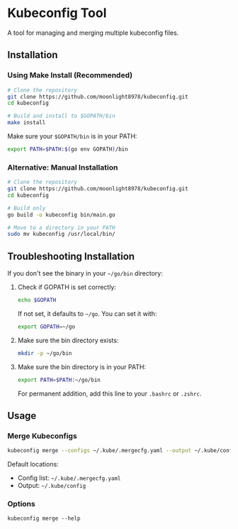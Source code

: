 # Kubeconfig Tool

A tool for managing and merging multiple kubeconfig files.

## Installation

### Using Make Install (Recommended)

```bash
# Clone the repository
git clone https://github.com/moonlight8978/kubeconfig.git
cd kubeconfig

# Build and install to $GOPATH/bin
make install
```

Make sure your `$GOPATH/bin` is in your PATH:

```bash
export PATH=$PATH:$(go env GOPATH)/bin
```

### Alternative: Manual Installation

```bash
# Clone the repository
git clone https://github.com/moonlight8978/kubeconfig.git
cd kubeconfig

# Build only
go build -o kubeconfig bin/main.go

# Move to a directory in your PATH
sudo mv kubeconfig /usr/local/bin/
```

## Troubleshooting Installation

If you don't see the binary in your `~/go/bin` directory:

1. Check if GOPATH is set correctly:

   ```bash
   echo $GOPATH
   ```

   If not set, it defaults to `~/go`. You can set it with:

   ```bash
   export GOPATH=~/go
   ```

2. Make sure the bin directory exists:

   ```bash
   mkdir -p ~/go/bin
   ```

3. Make sure the bin directory is in your PATH:

   ```bash
   export PATH=$PATH:~/go/bin
   ```

   For permanent addition, add this line to your `.bashrc` or `.zshrc`.

## Usage

### Merge Kubeconfigs

```bash
kubeconfig merge --configs ~/.kube/.mergecfg.yaml --output ~/.kube/config
```

Default locations:

- Config list: `~/.kube/.mergecfg.yaml`
- Output: `~/.kube/config`

### Options

```
kubeconfig merge --help
```
